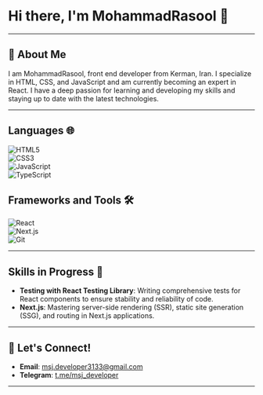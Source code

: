 #  Hi there, I'm MohammadRasool 👋  

---

## 🌟 About Me  

I am MohammadRasool, front end developer from Kerman, Iran. I specialize in HTML, CSS, and JavaScript and am currently becoming an expert in React. I have a deep passion for learning and developing my skills and staying up to date with the latest technologies.

--- 

## Languages 🌐

![HTML5](https://img.shields.io/badge/HTML5-E34F26?style=flat&logo=html5&logoColor=white)  
![CSS3](https://img.shields.io/badge/CSS3-1572B6?style=flat&logo=css3&logoColor=white)  
![JavaScript](https://img.shields.io/badge/JavaScript-F7DF1E?style=flat&logo=javascript&logoColor=black)  
![TypeScript](https://img.shields.io/badge/TypeScript-007ACC?style=flat&logo=typescript&logoColor=white)

## Frameworks and Tools 🛠️
![React](https://img.shields.io/badge/React-61DAFB?style=flat&logo=react&logoColor=black)  
![Next.js](https://img.shields.io/badge/Next.js-000000?style=flat&logo=nextdotjs&logoColor=white)  
![Git](https://img.shields.io/badge/Git-F05032?style=flat&logo=git&logoColor=white)

---

## Skills in Progress 🚀

- **Testing with React Testing Library**: Writing comprehensive tests for React components to ensure stability and reliability of code.
- **Next.js**: Mastering server-side rendering (SSR), static site generation (SSG), and routing in Next.js applications.
  
---

## 🤝 Let's Connect!  

- **Email**: [msj.developer3133@gmail.com](mailto:msj.developer3133@gmail.com)
- **Telegram**: [t.me/msj_developer](https://t.me/msj_developer)

---
